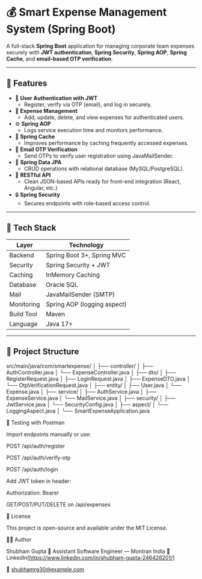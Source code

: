 # 💰 Smart Expense Management System (Spring Boot)

A full-stack **Spring Boot** application for managing corporate team expenses securely with **JWT authentication**, **Spring Security**, **Spring AOP**, **Spring Cache**, and **email-based OTP verification**.

---

## 🚀 Features

- 🔐 **User Authentication with JWT**
  - Register, verify via OTP (email), and log in securely.
- 💸 **Expense Management**
  - Add, update, delete, and view expenses for authenticated users.
- ⚙️ **Spring AOP**
  - Logs service execution time and monitors performance.
- 🧠 **Spring Cache**
  - Improves performance by caching frequently accessed expenses.
- 📧 **Email OTP Verification**
  - Send OTPs to verify user registration using JavaMailSender.
- 🧱 **Spring Data JPA**
  - CRUD operations with relational database (MySQL/PostgreSQL).
- 🧰 **RESTful API**
  - Clean JSON-based APIs ready for front-end integration (React, Angular, etc.)
- 🔒 **Spring Security**
  - Secures endpoints with role-based access control.

---

## 🧩 Tech Stack

| Layer | Technology |
|--------|-------------|
| Backend | Spring Boot 3+, Spring MVC |
| Security | Spring Security + JWT |
| Caching | InMemory Caching |
| Database | Oracle SQL |
| Mail | JavaMailSender (SMTP) |
| Monitoring | Spring AOP (logging aspect) |
| Build Tool | Maven |
| Language | Java 17+ |

---

## 📂 Project Structure

src/main/java/com/smartexpense/
│
├── controller/
│ ├── AuthController.java
│ └── ExpenseController.java
│
├── dto/
│ ├── RegisterRequest.java
│ ├── LoginRequest.java
│ ├── ExpenseDTO.java
│ └── OtpVerificationRequest.java
│
├── entity/
│ ├── User.java
│ └── Expense.java
│
├── service/
│ ├── AuthService.java
│ ├── ExpenseService.java
│ └── MailService.java
│
├── security/
│ ├── JwtService.java
│ └── SecurityConfig.java
│
├── aspect/
│ └── LoggingAspect.java
│
└── SmartExpenseApplication.java


🧪 Testing with Postman

Import endpoints manually or use:

POST /api/auth/register

POST /api/auth/verify-otp

POST /api/auth/login

Add JWT token in header:

Authorization: Bearer <your-token>


GET/POST/PUT/DELETE on /api/expenses


🧾 License

This project is open-source and available under the MIT License.

👨‍💻 Author

Shubham Gupta
💼 Assistant Software Engineer — Montran India
🔗 LinkedIn[https://www.linkedin.com/in/shubham-gupta-246426201/]

📧 shubhamrg30@example.com
